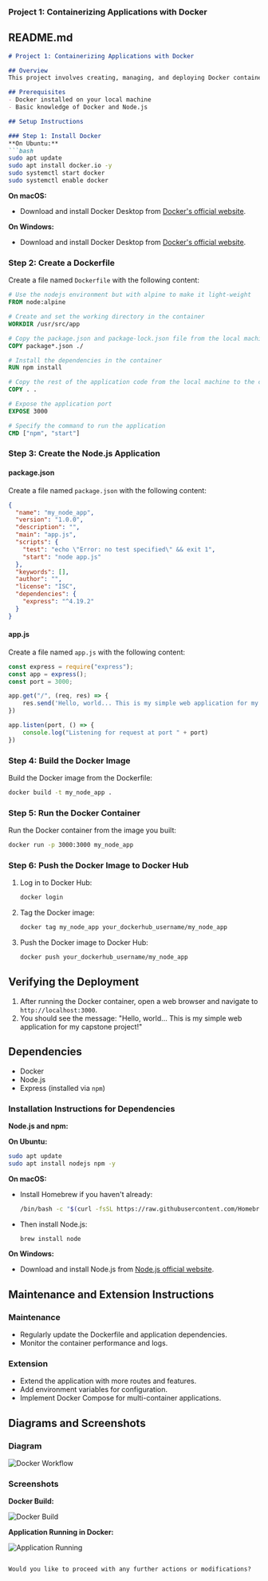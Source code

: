 

### Project 1: Containerizing Applications with Docker

## README.md

```markdown
# Project 1: Containerizing Applications with Docker

## Overview
This project involves creating, managing, and deploying Docker containers for a Node.js web application. The goal is to ensure consistent and efficient application environments using Docker.

## Prerequisites
- Docker installed on your local machine
- Basic knowledge of Docker and Node.js

## Setup Instructions

### Step 1: Install Docker
**On Ubuntu:**
```bash
sudo apt update
sudo apt install docker.io -y
sudo systemctl start docker
sudo systemctl enable docker
```

**On macOS:**
- Download and install Docker Desktop from [Docker's official website](https://www.docker.com/products/docker-desktop).

**On Windows:**
- Download and install Docker Desktop from [Docker's official website](https://www.docker.com/products/docker-desktop).

### Step 2: Create a Dockerfile
Create a file named `Dockerfile` with the following content:
```dockerfile
# Use the nodejs environment but with alpine to make it light-weight
FROM node:alpine

# Create and set the working directory in the container
WORKDIR /usr/src/app

# Copy the package.json and package-lock.json file from the local machine to the container
COPY package*.json ./

# Install the dependencies in the container
RUN npm install

# Copy the rest of the application code from the local machine to the container
COPY . .

# Expose the application port
EXPOSE 3000

# Specify the command to run the application
CMD ["npm", "start"]
```

### Step 3: Create the Node.js Application

#### package.json
Create a file named `package.json` with the following content:
```json
{
  "name": "my_node_app",
  "version": "1.0.0",
  "description": "",
  "main": "app.js",
  "scripts": {
    "test": "echo \"Error: no test specified\" && exit 1",
    "start": "node app.js"
  },
  "keywords": [],
  "author": "",
  "license": "ISC",
  "dependencies": {
    "express": "^4.19.2"
  }
}
```

#### app.js
Create a file named `app.js` with the following content:
```javascript
const express = require("express");
const app = express();
const port = 3000;

app.get("/", (req, res) => {
    res.send('Hello, world... This is my simple web application for my capstone project!')
})

app.listen(port, () => {
    console.log("Listening for request at port " + port)
})
```

### Step 4: Build the Docker Image
Build the Docker image from the Dockerfile:
```bash
docker build -t my_node_app .
```

### Step 5: Run the Docker Container
Run the Docker container from the image you built:
```bash
docker run -p 3000:3000 my_node_app
```

### Step 6: Push the Docker Image to Docker Hub
1. Log in to Docker Hub:
    ```bash
    docker login
    ```

2. Tag the Docker image:
    ```bash
    docker tag my_node_app your_dockerhub_username/my_node_app
    ```

3. Push the Docker image to Docker Hub:
    ```bash
    docker push your_dockerhub_username/my_node_app
    ```

## Verifying the Deployment
1. After running the Docker container, open a web browser and navigate to `http://localhost:3000`.
2. You should see the message: "Hello, world... This is my simple web application for my capstone project!"

## Dependencies

- Docker
- Node.js
- Express (installed via `npm`)

### Installation Instructions for Dependencies

**Node.js and npm:**

**On Ubuntu:**
```bash
sudo apt update
sudo apt install nodejs npm -y
```

**On macOS:**
- Install Homebrew if you haven't already:
    ```bash
    /bin/bash -c "$(curl -fsSL https://raw.githubusercontent.com/Homebrew/install/HEAD/install.sh)"
    ```

- Then install Node.js:
    ```bash
    brew install node
    ```

**On Windows:**
- Download and install Node.js from [Node.js official website](https://nodejs.org/).

## Maintenance and Extension Instructions

### Maintenance

- Regularly update the Dockerfile and application dependencies.
- Monitor the container performance and logs.

### Extension

- Extend the application with more routes and features.
- Add environment variables for configuration.
- Implement Docker Compose for multi-container applications.

## Diagrams and Screenshots

### Diagram

![Docker Workflow](path/to/diagram.png)

### Screenshots

**Docker Build:**

![Docker Build](path/to/screenshot1.png)

**Application Running in Docker:**

![Application Running](path/to/screenshot2.png)
```

Would you like to proceed with any further actions or modifications?
